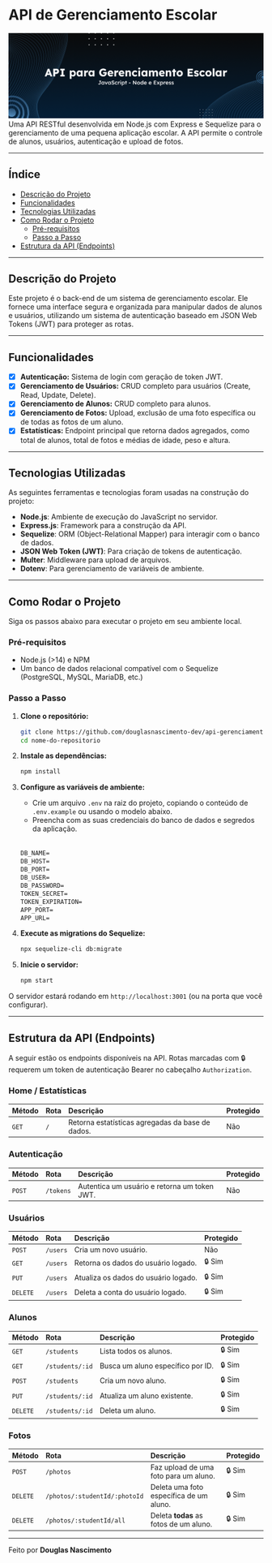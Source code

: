 # API de Gerenciamento Escolar
![Banner da API de Gerenciamento Escolar](./assets/banner-api-gerenciamento-escolar.png)
Uma API RESTful desenvolvida em Node.js com Express e Sequelize para o gerenciamento de uma pequena aplicação escolar. A API permite o controle de alunos, usuários, autenticação e upload de fotos.

-----

## Índice

  - [Descrição do Projeto](#descrição-do-projeto)
  - [Funcionalidades](#funcionalidades)
  - [Tecnologias Utilizadas](#tecnologias-utilizadas)
  - [Como Rodar o Projeto](#como-rodar-o-projeto)
      - [Pré-requisitos](#pré-requisitos)
      - [Passo a Passo](#passo-a-passo)
  - [Estrutura da API (Endpoints)](#estrutura-da-api-endpoints)

-----

## Descrição do Projeto

Este projeto é o back-end de um sistema de gerenciamento escolar. Ele fornece uma interface segura e organizada para manipular dados de alunos e usuários, utilizando um sistema de autenticação baseado em JSON Web Tokens (JWT) para proteger as rotas.

-----

## Funcionalidades

  - [x] **Autenticação:** Sistema de login com geração de token JWT.
  - [x] **Gerenciamento de Usuários:** CRUD completo para usuários (Create, Read, Update, Delete).
  - [x] **Gerenciamento de Alunos:** CRUD completo para alunos.
  - [x] **Gerenciamento de Fotos:** Upload, exclusão de uma foto específica ou de todas as fotos de um aluno.
  - [x] **Estatísticas:** Endpoint principal que retorna dados agregados, como total de alunos, total de fotos e médias de idade, peso e altura.

-----

## Tecnologias Utilizadas

As seguintes ferramentas e tecnologias foram usadas na construção do projeto:

  - **Node.js**: Ambiente de execução do JavaScript no servidor.
  - **Express.js**: Framework para a construção da API.
  - **Sequelize**: ORM (Object-Relational Mapper) para interagir com o banco de dados.
  - **JSON Web Token (JWT)**: Para criação de tokens de autenticação.
  - **Multer**: Middleware para upload de arquivos.
  - **Dotenv**: Para gerenciamento de variáveis de ambiente.

-----

## Como Rodar o Projeto

Siga os passos abaixo para executar o projeto em seu ambiente local.

### Pré-requisitos

  - Node.js (>14) e NPM
  - Um banco de dados relacional compatível com o Sequelize (PostgreSQL, MySQL, MariaDB, etc.)

### Passo a Passo

1.  **Clone o repositório:**

    ```bash
    git clone https://github.com/douglasnascimento-dev/api-gerenciamento-escolar.git
    cd nome-do-repositorio
    ```

2.  **Instale as dependências:**

    ```bash
    npm install
    ```

3.  **Configure as variáveis de ambiente:**

      - Crie um arquivo `.env` na raiz do projeto, copiando o conteúdo de `.env.example` ou usando o modelo abaixo.
      - Preencha com as suas credenciais do banco de dados e segredos da aplicação.
    <br>
    
    ```dotenv
    DB_NAME=
    DB_HOST=
    DB_PORT=
    DB_USER=
    DB_PASSWORD=
    TOKEN_SECRET=
    TOKEN_EXPIRATION=
    APP_PORT=
    APP_URL=
    ```

4.  **Execute as migrations do Sequelize:**

    ```bash
    npx sequelize-cli db:migrate
    ```

5.  **Inicie o servidor:**

    ```bash
    npm start
    ```

O servidor estará rodando em `http://localhost:3001` (ou na porta que você configurar).

-----

## Estrutura da API (Endpoints)

A seguir estão os endpoints disponíveis na API. Rotas marcadas com 🔒 requerem um token de autenticação Bearer no cabeçalho `Authorization`.

### Home / Estatísticas

| Método | Rota | Descrição                                        | Protegido |
| :----- | :--- | :------------------------------------------------- | :-------- |
| `GET`  | `/`  | Retorna estatísticas agregadas da base de dados. | Não    |

### Autenticação

| Método | Rota      | Descrição                                 | Protegido |
| :----- | :-------- | :---------------------------------------- | :-------- |
| `POST` | `/tokens` | Autentica um usuário e retorna um token JWT. |  Não    |

### Usuários

| Método   | Rota    | Descrição                                       | Protegido |
| :------- | :------ | :------------------------------------------------ | :-------- |
| `POST`   | `/users`| Cria um novo usuário.                             |  Não    |
| `GET`    | `/users`| Retorna os dados do usuário logado.               | 🔒 Sim    |
| `PUT`    | `/users`| Atualiza os dados do usuário logado.              | 🔒 Sim    |
| `DELETE` | `/users`| Deleta a conta do usuário logado.                 | 🔒 Sim    |

### Alunos

| Método   | Rota          | Descrição                         | Protegido |
| :------- | :------------ | :-------------------------------- | :-------- |
| `GET`    | `/students`   | Lista todos os alunos.            | 🔒 Sim    |
| `GET`    | `/students/:id` | Busca um aluno específico por ID. | 🔒 Sim    |
| `POST`   | `/students`   | Cria um novo aluno.               | 🔒 Sim    |
| `PUT`    | `/students/:id` | Atualiza um aluno existente.      | 🔒 Sim    |
| `DELETE` | `/students/:id` | Deleta um aluno.                  | 🔒 Sim    |

### Fotos

| Método   | Rota                             | Descrição                                     | Protegido |
| :------- | :------------------------------- | :-------------------------------------------- | :-------- |
| `POST`   | `/photos`                        | Faz upload de uma foto para um aluno.         | 🔒 Sim    |
| `DELETE` | `/photos/:studentId/:photoId`    | Deleta uma foto específica de um aluno.       | 🔒 Sim    |
| `DELETE` | `/photos/:studentId/all`         | Deleta **todas** as fotos de um aluno.        | 🔒 Sim    |

-----

Feito por **Douglas Nascimento**
